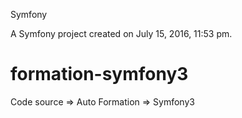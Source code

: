Symfony


A Symfony project created on July 15, 2016, 11:53 pm.

# formation-symfony3
Code source => Auto Formation => Symfony3


